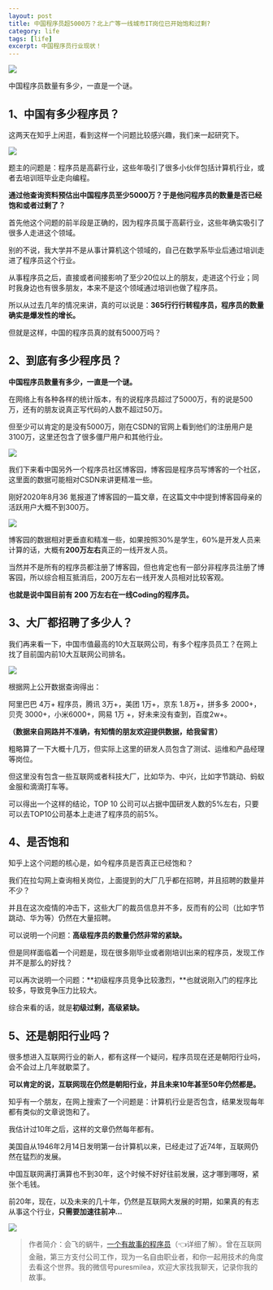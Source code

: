 ```yaml
---
layout: post
title: 中国程序员超5000万？北上广等一线城市IT岗位已开始饱和过剩?
category: life
tags: [life]
excerpt: 中国程序员行业现状！
---
```


![](http://favorites.ren/assets/images/2020/it/baohe/baohe01.jpg) 

中国程序员数量有多少，一直是一个谜。

## 1、中国有多少程序员？

这两天在知乎上闲逛，看到这样一个问题比较感兴趣，我们来一起研究下。

![](http://favorites.ren/assets/images/2020/it/baohe/baohe02.jpg) 

题主的问题是：程序员是高薪行业，这些年吸引了很多小伙伴包括计算机行业，或者去培训班毕业走向编程。

**通过他查询资料预估出中国程序员至少5000万？于是他问程序员的数量是否已经饱和或者过剩了？**

首先他这个问题的前半段是正确的，因为程序员属于高薪行业，这些年确实吸引了很多人走进这个领域。

别的不说，我大学并不是从事计算机这个领域的，自己在数学系毕业后通过培训走进了程序员这个行业。

从事程序员之后，直接或者间接影响了至少20位以上的朋友，走进这个行业；同时我身边也有很多朋友，本来不是这个领域通过培训也做了程序员。

所以从过去几年的情况来讲，真的可以说是：**365行行行转程序员，程序员的数量确实是爆发性的增长。**

但就是这样，中国的程序员真的就有5000万吗？

## 2、到底有多少程序员？

**中国程序员数量有多少，一直是一个谜。**

在网络上有各种各样的统计版本，有的说程序员超过了5000万，有的说是500万，还有的朋友说真正写代码的人数不超过50万。

但至少可以肯定的是没有5000万，刚在CSDN的官网上看到他们的注册用户是3100万，这里还包含了很多僵尸用户和其他行业。

![](http://favorites.ren/assets/images/2020/it/baohe/baohe03.jpg) 

我们下来看中国另外一个程序员社区博客园，博客园是程序员写博客的一个社区，这里面的数据可能相对CSDN来讲更精准一些。

刚好2020年8月36 氪报道了博客园的一篇文章，在这篇文中中提到博客园母亲的活跃用户大概不到300万。

![](http://favorites.ren/assets/images/2020/it/baohe/baohe04.jpg) 

博客园的数据相对更垂直和精准一些，如果按照30%是学生，60%是开发人员来计算的话，大概有**200万左右**真正的一线开发人员。

当然并不是所有的程序员都注册了博客园，但也肯定也有一部分非程序员注册了博客园，所以综合相互抵消后，200万左右一线开发人员相对比较客观。

**也就是说中国目前有 200 万左右在一线Coding的程序员。**

## 3、大厂都招聘了多少人？

我们再来看一下，中国市值最高的10大互联网公司，有多个程序员员工？在网上找了目前国内前10大互联网公司排名。

![](http://favorites.ren/assets/images/2020/it/baohe/baohe05.jpg) 

根据网上公开数据查询得出：

阿里巴巴 4万+ 程序员，腾讯 3万+，美团 1万+，京东 1.8万+，拼多多 2000+，贝壳 3000+，小米6000+，网易 1万 +，好未来没有查到，百度2w+。

**（数据来自网路并不准确，有知情的朋友欢迎提供数据，给我留言）**

粗略算了一下大概十几万，但实际上这里的研发人员包含了测试、运维和产品经理等岗位。

但这里没有包含一些互联网或者科技大厂，比如华为、中兴，比如字节跳动、蚂蚁金服和滴滴打车等。

可以得出一个这样的结论，TOP 10 公司可以占据中国研发人数的5%左右，只要可以去TOP10公司基本上走进了程序员的前5%。

## 4、是否饱和

知乎上这个问题的核心是，如今程序员是否真正已经饱和？

我们在拉勾网上查询相关岗位，上面提到的大厂几乎都在招聘，并且招聘的数量并不少？

并且在这次疫情的冲击下，这些大厂的裁员信息并不多，反而有的公司（比如字节跳动、华为等）仍然在大量招聘。

可以说明一个问题：**高级程序员的数量仍然非常的紧缺。**

但是同样面临着一个问题是，现在很多刚毕业或者刚培训出来的程序员，发现工作并不是那么的好找？

可以再次说明一个问题：**初级程序员竞争比较激烈，**也就说刚入门的程序比较多，导致竞争压力比较大。

综合来看的话，就是**初级过剩，高级紧缺。**

## 5、还是朝阳行业吗？

很多想进入互联网行业的新人，都有这样一个疑问，程序员现在还是朝阳行业吗，会不会过上几年就歇菜了。

**可以肯定的说，互联网现在仍然是朝阳行业，并且未来10年甚至50年仍然都是。**

知乎有一个朋友，在网上搜索了一个问题是：计算机行业是否包含，结果发现每年都有类似的文章说饱和了。

我估计过10年之后，这样的文章仍然每年都有。

美国自从1946年2月14日发明第一台计算机以来，已经走过了近74年，互联网仍然在猛烈的发展。

中国互联网满打满算也不到30年，这个时候不好好往前发展，这才哪到哪呀，紧张个毛钱。

前20年，现在，以及未来的几十年，仍然是互联网大发展的时期，如果真的有志从事这个行业，**只需要加速往前冲...**

![](http://favorites.ren/assets/images/2020/it/baohe/baohe06.jpg) 

>作者简介：会飞的蜗牛，[一个有故事的程序员](https://mp.weixin.qq.com/s/bPk_-DcGF_7lTDoR1pKqVg)（👈详细了解）。曾在互联网金融，第三方支付公司工作，现为一名自由职业者，和你一起用技术的角度去看这个世界。我的微信号puresmilea，欢迎大家找我聊天，记录你我的故事。